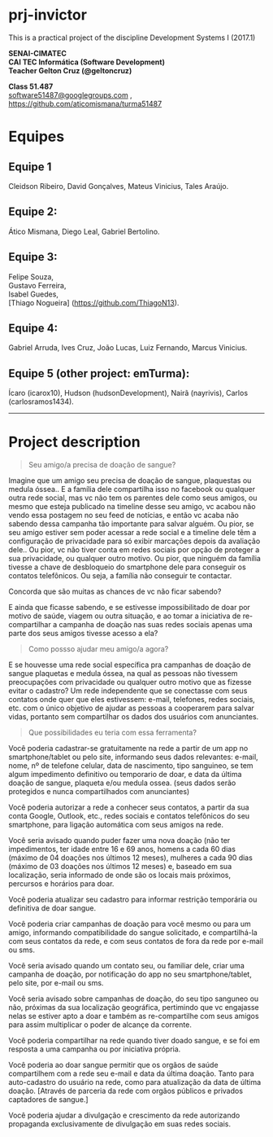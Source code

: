 # prj-invictor  
This is a practical project of the discipline Development Systems I (2017.1)  

**SENAI-CIMATEC**  
**CAI TEC Informática (Software Development)**  
**Teacher Gelton Cruz (@geltoncruz)**  
  
**Class 51.487**  
software51487@googlegroups.com , https://github.com/aticomismana/turma51487  


# Equipes

## Equipe 1  

Cleidson Ribeiro,
David Gonçalves,
Mateus Vinicius,
Tales Araújo.

## Equipe 2:  

Ático Mismana,
Diego Leal,
Gabriel Bertolino.

## Equipe 3:  

Felipe Souza,  
Gustavo Ferreira,  
Isabel Guedes,  
[Thiago Nogueira] (https://github.com/ThiagoN13).

## Equipe 4:  

Gabriel Arruda,
Ives Cruz,
João Lucas,
Luiz Fernando,
Marcus Vinicius.

## Equipe 5 (other project: emTurma):  

Ícaro (icarox10),
Hudson (hudsonDevelopment),
Nairã (nayrivis),
Carlos (carlosramos1434).

---

# Project description

> Seu amigo/a precisa de doação de sangue?

Imagine que um amigo seu precisa de doação de sangue, plaquestas ou medula óssea.. E a família dele compartilha isso no facebook ou qualquer outra rede social, mas vc não tem os parentes dele como seus amigos, ou mesmo que esteja publicado na timeline desse seu amigo, vc acabou não vendo essa postagem no seu feed de notícias, e então vc acaba não sabendo dessa campanha tão importante para salvar alguém.
Ou pior, se seu amigo estiver sem poder acessar a rede social e a timeline dele têm a configuração de privacidade para só exibir marcações depois da avaliação dele..
Ou pior, vc não tiver conta em redes sociais por opção de proteger a sua privacidade, ou qualquer outro motivo.
Ou pior, que ninguém da família tivesse a chave de desbloqueio do smartphone dele para conseguir os contatos telefônicos.
Ou seja, a família não conseguir te contactar.

Concorda que são muitas as chances de vc não ficar sabendo?

E ainda que ficasse sabendo, e se estivesse impossibilitado de doar por motivo de saúde, viagem ou outra situação, e ao tomar a iniciativa de re-compartilhar a campanha de doação nas suas redes sociais apenas uma parte dos seus amigos tivesse acesso a ela?


> Como possso ajudar meu amigo/a agora?

E se houvesse uma rede social específica pra campanhas de doação de sangue plaquetas e medula óssea, na qual as pessoas não tivessem preocupações com privacidade ou qualquer outro motivo que as fizesse evitar o cadastro? Um rede independente que se conectasse com seus contatos onde quer que eles estivessem: e-mail, telefones, redes sociais, etc. com o único objetivo de ajudar as pessoas a cooperarem para salvar vidas, portanto sem compartilhar os dados dos usuários com anunciantes.


> Que possibilidades eu teria com essa ferramenta?

Você poderia cadastrar-se gratuitamente na rede a partir de um app no smartphone/tablet ou pelo site, informando seus dados relevantes: e-mail, nome, nº de telefone celular, data de nascimento, tipo sanguineo, se tem algum impedimento definitivo ou temporario de doar, e data da última doação de sangue, plaqueta e/ou medula ossea. (seus dados serão protegidos e nunca compartilhados com anunciantes)

Você poderia autorizar a rede a conhecer seus contatos, a partir da sua conta Google, Outlook, etc., redes sociais e contatos telefônicos do seu smartphone, para ligação automática com seus amigos na rede.

Você seria avisado quando puder fazer uma nova doação (não ter impedimentos, ter idade entre 16 e 69 anos, homens a cada 60 dias (máximo de 04 doações nos últimos 12 meses), mulheres a cada 90 dias (máximo de 03 doações nos últimos 12 meses) e, baseado em sua localização, seria informado de onde são os locais mais próximos, percursos e horários para doar.

Você poderia atualizar seu cadastro para informar restrição temporária ou definitiva de doar sangue.

Você poderia criar campanhas de doação para você mesmo ou para um amigo, informando compatibilidade do sangue solicitado, e compartilhá-la com seus contatos da rede, e com seus contatos de fora da rede por e-mail ou sms.

Você seria avisado quando um contato seu, ou familiar dele, criar uma campanha de doação, por notificação do app no seu smartphone/tablet, pelo site, por e-mail ou sms.

Você seria avisado sobre campanhas de doação, do seu tipo sanguneo ou não, próximas da sua localização geográfica, pertimindo que vc engajasse nelas se estiver apto a doar e também as re-compartilhe com seus amigos para assim multiplicar o poder de alcançe da corrente.

Você poderia compartilhar na rede quando tiver doado sangue, e se foi em resposta a uma campanha ou por iniciativa própria.

Você poderia ao doar sangue permitir que os orgãos de saúde compartilhem com a rede seu e-mail e data da última doação. Tanto para auto-cadastro do usuário na rede, como para atualização da data de última doação.
[Através de parceria da rede com orgãos públicos e privados captadores de sangue.]

Você poderia ajudar a divulgação e crescimento da rede autorizando propaganda exclusivamente de divulgação em suas redes sociais.
